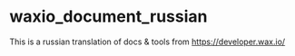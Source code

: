 # waxio_document_russian
This is a russian translation of docs & tools from https://developer.wax.io/
